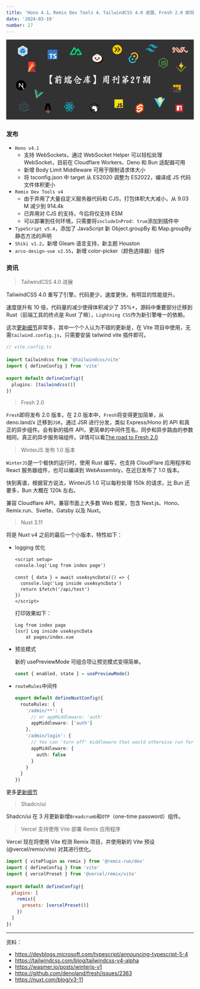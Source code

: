 ```yaml
---
title: 'Hono 4.1、Remix Dev Tools 4、TailwindCSS 4.0 进展、Fresh 2.0 即将发布、WinterJS 发布 1.0'
date: '2024-03-19'
number: 27
---
```


![cover](../assets/weekly-cover-27.jpg)

### 发布

- `Hono v4.1`
  - 支持 WebSockets，通过 WebSocket Helper 可以轻松处理 WebSocket，目前在 Cloudflare Workers、Deno 和 Bun 适配器可用
  - 新增 Body Limit Middleware 可用于限制请求体大小
  - 将 tsconfig.json 中 target 从 ES2020 调整为 ES2022，编译成 JS 代码文件体积更小
- `Remix Dev Tools v4`
  - 由于弃用了大量自定义服务器代码和 CJS，打包体积大大减小，从 9.03 M 减少到 914.4k
  - 已弃用对 CJS 的支持，今后将仅支持 ESM
  - 可以部署到任何环境，只需要将`includeInProd: true`添加到插件中
- `TypeScript v5.4`，添加了 JavaScript 新 Object.groupBy 和 Map.groupBy 静态方法的声明
- `Shiki v1.2`，新增 Gleam 语言支持，新主题 Houston
- `arco-design-vue v2.55`，新增 color-picker（颜色选择器）组件

### 资讯

> TailwindCSS 4.0 进展

TailwindCSS 4.0 重写了引擎，代码更少，速度更快，有明显的性能提升。

速度提升有 10 倍，代码量的减少使得体积减少了 35%+，源码中重要部分迁移到 Rust（前端工具的终点是 Rust 了嘛），`Lightning CSS`作为新引擎唯一的依赖。

这次[更新细节](https://tailwindcss.com/blog/tailwindcss-v4-alpha)非常多，其中一个个人认为不错的更新是，在 Vite 项目中使用，无需`tailwind.config.js`，只需要安装 tailwind vite 插件即可。

```ts
// vite.config.ts

import tailwindcss from '@tailwindcss/vite'
import { defineConfig } from 'vite'

export default defineConfig({
  plugins: [tailwindcss()]
})
```

> Fresh 2.0

`Fresh`即将发布 2.0 版本，在 2.0 版本中，`Fresh`将变得更加简单，从 deno.land/x 迁移到`JSR`，通过 JSR 进行分发，类似 Express/Hono 的 API 和真正的异步组件。会有新的插件 API，更简单的中间件签名，同步和异步路由的参数相同，真正的异步服务端组件。详情可以看[The road to Fresh 2.0](https://github.com/denoland/fresh/issues/2363)

> WinterJS 发布 1.0 版本

`WinterJS`是一个极快的运行时，使用 Rust 编写，也支持 CloudFlare 应用程序和 React 服务器组件，也可以编译到 WebAssembly，在近日发布了 1.0 版本。

快到离谱，根据官方说法，WinterJS 1.0 可以每秒处理 150k 的请求，比 Bun 还要多，Bun 大概在 120k 左右。

兼容 Cloudflare API，兼容市面上大多数 Web 框架，包含 Next.js、Hono、Remix.run、Svelte、Gatsby 以及 Nuxt。

> Nuxt 3.11

将是 Nuxt v4 之前的最后一个小版本，特性如下：

- logging 优化

  ```vue
  <script setup>
  console.log('Log from index page')

  const { data } = await useAsyncData(() => {
    console.log('Log inside useAsyncData')
    return $fetch('/api/test')
  })
  </script>
  ```

  打印效果如下：

  ```
  Log from index page
  [ssr] Log inside useAsyncData
      at pages/index.vue
  ```

- 预览模式

  新的 usePreviewMode 可组合项让预览模式变得简单。

  ```ts
  const { enabled, state } = usePreviewMode()
  ```

- `routeRules`中间件

  ```ts
  export default defineNuxtConfig({
    routeRules: {
      '/admin/**': {
        // or appMiddleware: 'auth'
        appMiddleware: ['auth']
      },
      '/admin/login': {
        // You can 'turn off' middleware that would otherwise run for a page
        appMiddleware: {
          auth: false
        }
      }
    }
  })
  ```

更多[更新细节](https://nuxt.com/blog/v3-11)

> Shadcn/ui

Shadcn/ui 在 3 月更新新增`Breadcrumb`和`OTP`（one-time password）组件。

> Vercel 支持使用 Vite 部署 Remix 应用程序

Vercel 现在将使用 Vite 检测 Remix 项目，并使用新的 Vite 预设 (@vercel/remix/vite) 对其进行优化。

```js
import { vitePlugin as remix } from '@remix-run/dev'
import { defineConfig } from 'vite'
import { vercelPreset } from '@vercel/remix/vite'

export default defineConfig({
  plugins: [
    remix({
      presets: [vercelPreset()]
    })
  ]
})
```

---

资料：

- <https://devblogs.microsoft.com/typescript/announcing-typescript-5-4>
- <https://tailwindcss.com/blog/tailwindcss-v4-alpha>
- <https://wasmer.io/posts/winterjs-v1>
- <https://github.com/denoland/fresh/issues/2363>
- <https://nuxt.com/blog/v3-11>
